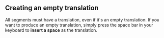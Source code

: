 ## Creating an empty translation

All segments must have a translation, even if it's an empty translation. If you want to produce an empty translation, simply press the space bar in your keyboard to **insert a space** as the translation.